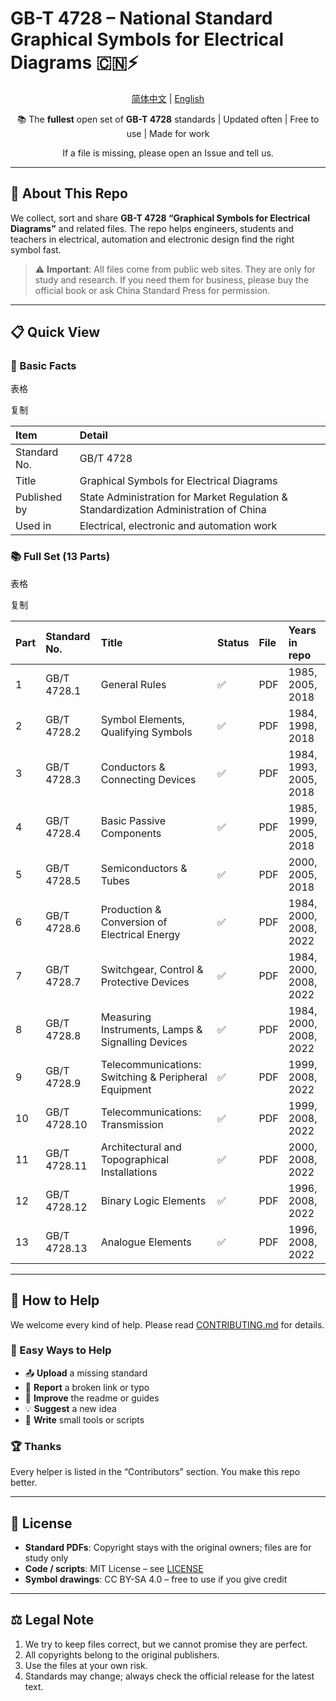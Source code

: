 # GB-T 4728 – National Standard Graphical Symbols for Electrical Diagrams 🇨🇳⚡

<div align="center">

[简体中文](https://gitee.com/keke010529/4728/blob/master/README.md) | [English](https://gitee.com/keke010529/4728/blob/master/README.en.md)

📚 The **fullest** open set of **GB-T 4728** standards | Updated often | Free to use | Made for work

If a file is missing, please open an Issue and tell us.

</div>

------

## 🎯 About This Repo

We collect, sort and share **GB-T 4728 “Graphical Symbols for Electrical Diagrams”** and related files.
The repo helps engineers, students and teachers in electrical, automation and electronic design find the right symbol fast.

> ⚠️ **Important**: All files come from public web sites. They are only for study and research.
> If you need them for business, please buy the official book or ask China Standard Press for permission.

------

## 📋 Quick View

### 🔧 Basic Facts

表格

复制

| Item         | Detail                                                       |
| :----------- | :----------------------------------------------------------- |
| Standard No. | GB/T 4728                                                    |
| Title        | Graphical Symbols for Electrical Diagrams                    |
| Published by | State Administration for Market Regulation & Standardization Administration of China |
| Used in      | Electrical, electronic and automation work                   |

### 📚 Full Set (13 Parts)

表格

复制

| Part | Standard No. | Title                                                | Status | File | Years in repo          |
| :--- | :----------- | :--------------------------------------------------- | :----- | :--- | :--------------------- |
| 1    | GB/T 4728.1  | General Rules                                        | ✅      | PDF  | 1985, 2005, 2018       |
| 2    | GB/T 4728.2  | Symbol Elements, Qualifying Symbols                  | ✅      | PDF  | 1984, 1998, 2018       |
| 3    | GB/T 4728.3  | Conductors & Connecting Devices                      | ✅      | PDF  | 1984, 1993, 2005, 2018 |
| 4    | GB/T 4728.4  | Basic Passive Components                             | ✅      | PDF  | 1985, 1999, 2005, 2018 |
| 5    | GB/T 4728.5  | Semiconductors & Tubes                               | ✅      | PDF  | 2000, 2005, 2018       |
| 6    | GB/T 4728.6  | Production & Conversion of Electrical Energy         | ✅      | PDF  | 1984, 2000, 2008, 2022 |
| 7    | GB/T 4728.7  | Switchgear, Control & Protective Devices             | ✅      | PDF  | 1984, 2000, 2008, 2022 |
| 8    | GB/T 4728.8  | Measuring Instruments, Lamps & Signalling Devices    | ✅      | PDF  | 1984, 2000, 2008, 2022 |
| 9    | GB/T 4728.9  | Telecommunications: Switching & Peripheral Equipment | ✅      | PDF  | 1999, 2008, 2022       |
| 10   | GB/T 4728.10 | Telecommunications: Transmission                     | ✅      | PDF  | 1999, 2008, 2022       |
| 11   | GB/T 4728.11 | Architectural and Topographical Installations        | ✅      | PDF  | 2000, 2008, 2022       |
| 12   | GB/T 4728.12 | Binary Logic Elements                                | ✅      | PDF  | 1996, 2008, 2022       |
| 13   | GB/T 4728.13 | Analogue Elements                                    | ✅      | PDF  | 1996, 2008, 2022       |

------

## 🤝 How to Help

We welcome every kind of help. Please read [CONTRIBUTING.md](https://www.kimi.com/chat/CONTRIBUTING.md) for details.

### 🌟 Easy Ways to Help

- 📤 **Upload** a missing standard
- 🐛 **Report** a broken link or typo
- 📝 **Improve** the readme or guides
- 💡 **Suggest** a new idea
- 🔧 **Write** small tools or scripts

### 🏆 Thanks

Every helper is listed in the “Contributors” section. You make this repo better.

------

## 📄 License

- **Standard PDFs**: Copyright stays with the original owners; files are for study only
- **Code / scripts**: MIT License – see [LICENSE](https://www.kimi.com/chat/LICENSE)
- **Symbol drawings**: CC BY-SA 4.0 – free to use if you give credit

------

## ⚖️ Legal Note

1. We try to keep files correct, but we cannot promise they are perfect.
2. All copyrights belong to the original publishers.
3. Use the files at your own risk.
4. Standards may change; always check the official release for the latest text.